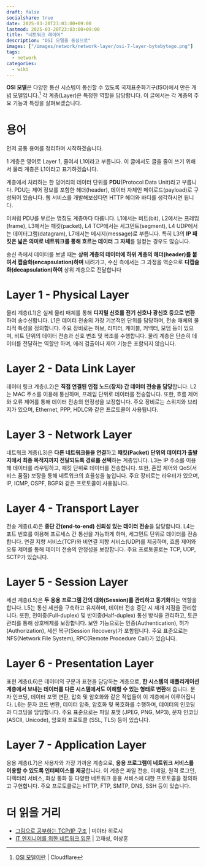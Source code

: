 ```yaml
---
draft: false
socialshare: true
date: 2025-03-20T23:03:00+09:00
lastmod: 2025-03-20T23:03:00+09:00
title: "네트워크 레이어"
description: "OSI 모델을 중심으로"
images: ["/images/network/network-layer/osi-7-layer-bytebytego.png"]
tags:
  - network
categories:
  - wiki
---
```


**OSI 모델**은 다양한 통신 시스템이 통신할 수 있도록 국제표준화기구(ISO)에서 만든 개념 모델입니다.[^1]
각 계층(Layer)은 특정한 역할을 담당합니다.
이 글에서는 각 계층의 주요 기능과 특징을 살펴보겠습니다.

[^1]: [OSI 모델이란](https://www.cloudflare.com/learning/ddos/glossary/open-systems-interconnection-model-osi/) | Cloudflare

# 용어

먼저 공통 용어를 정리하며 시작하겠습니다.

1 계층은 영어로 Layer 1, 줄여서 L1이라고 부릅니다.
이 글에서도 글을 줄여 쓰기 위해서 물리 계층은 L1이라고 표기하겠습니다.

계층에서 처리하는 한 덩어리의 데이터 단위를 **PDU**(Protocol Data Unit)라고 부릅니다.
PDU는 제어 정보를 포함한 헤더(header), 데이터 자체인 페이로드(payload)로 구성되어 있습니다.
웹 서비스를 개발해보셨다면 HTTP 헤더와 바디를 생각하시면 됩니다.

이처럼 PDU를 부르는 명칭도 계층마다 다릅니다.
L1에서는 비트(bit), L2에서는 프레임(frame), L3에서는 패킷(packet), L4 TCP에서는 세그먼트(segment), L4 UDP에서는 데이터그램(datagram), L7에서는 메시지(message)로 부릅니다.
특히 L3의 **IP 패킷은 넓은 의미로 네트워크를 통해 흐르는 데이터 그 자체**를 일컫는 경우도 많습니다.

송신 측에서 데이터를 보낼 때는 **상위 계층의 데이터에 하위 계층의 헤더(header)를 붙여서 캡슐화(encapsulation)하며** 내려가고,
수신 측에서는 그 과정을 역순으로 **디캡슐화(decapsulation)하여** 상위 계층으로 전달합니다

<!-- ![](/images/network/network-layers/osi-7-layer-bytebytego.png) -->

<!-- *[ByteByteGo](https://blog.bytebytego.com/p/network-protocols-run-the-internet)* -->

<!-- ![](/images/network/network-layers/linux-network-protocol-stack.png) -->

<!-- *[ByteByteGo](https://blog.bytebytego.com/p/network-protocols-run-the-internet)* -->

# Layer 1 - Physical Layer

물리 계층(L1)은 실제 물리 매체를 통해 **디지털 신호를 전기 신호나 광신호 등으로 변환**하여 송수신합니다.
L1은 데이터 전송의 가장 기본적인 단위를 담당하며, 전송 매체의 물리적 특성을 정의합니다.
주요 장비로는 허브, 리피터, 케이블, 커넥터, 모뎀 등이 있으며, 비트 단위의 데이터 전송과 신호 변조 및 복조를 수행합니다.
물리 계층은 단순히 데이터를 전달하는 역할만 하며, 에러 검출이나 제어 기능은 포함되지 않습니다.

# Layer 2 - Data Link Layer

데이터 링크 계층(L2)은 **직접 연결된 인접 노드(장치) 간 데이터 전송을 담당**합니다.
L2는 MAC 주소를 이용해 통신하며, 프레임 단위로 데이터를 전송합니다.
또한, 흐름 제어와 오류 제어를 통해 데이터 전송의 안정성을 보장합니다.
주요 장비로는 스위치와 브리지가 있으며, Ethernet, PPP, HDLC와 같은 프로토콜이 사용됩니다.

# Layer 3 - Network Layer

네트워크 계층(L3)은 **다른 네트워크들을 연결**하고
**패킷(Packet) 단위의 데이터가 출발지에서 최종 목적지까지 전달되도록 경로를 선택**하는 계층입니다.
L3는 IP 주소를 이용해 데이터를 라우팅하고, 패킷 단위로 데이터를 전송합니다.
또한, 혼잡 제어와 QoS(서비스 품질) 보장을 통해 네트워크의 효율성을 높입니다.
주요 장비로는 라우터가 있으며, IP, ICMP, OSPF, BGP와 같은 프로토콜이 사용됩니다.

# Layer 4 - Transport Layer

전송 계층(L4)은 **종단 간(end-to-end) 신뢰성 있는 데이터 전송**을 담당합니다.
L4는 포트 번호를 이용해 프로세스 간 통신을 가능하게 하며, 세그먼트 단위로 데이터를 전송합니다.
연결 지향 서비스(TCP)와 비연결 지향 서비스(UDP)를 제공하며, 흐름 제어와 오류 제어를 통해 데이터 전송의 안정성을 보장합니다.
주요 프로토콜로는 TCP, UDP, SCTP가 있습니다.

# Layer 5 - Session Layer

세션 계층(L5)은 **두 응용 프로그램 간의 대화(Session)를 관리하고 동기화**하는 역할을 합니다.
L5는 통신 세션을 구축하고 유지하며, 데이터 전송 중단 시 재개 지점을 관리합니다.
또한, 전이중(Full-duplex) 및 반이중(Half-duplex) 통신 방식을 관리하고, 토큰 관리를 통해 상호배제를 보장합니다.
보안 기능으로는 인증(Authentication), 허가(Authorization), 세션 복구(Session Recovery)가 포함됩니다.
주요 표준으로는 NFS(Network File System), RPC(Remote Procedure Call)​가 있습니다.

# Layer 6 - Presentation Layer

표현 계층(L6)은 데이터의 구문과 표현을 담당하는 계층으로,
**한 시스템의 애플리케이션 계층에서 보내는 데이터를 다른 시스템에서도 이해할 수 있는 형태로 변환**해 줍니다.
문자 인코딩, 데이터 포맷 변환, 압축 및 암호화와 같은 작업들이 이 계층에서 이루어집니다.
L6는 문자 코드 변환, 데이터 압축, 암호화 및 복호화를 수행하며, 데이터의 인코딩과 디코딩을 담당합니다.
주요 표준으로는 파일 포맷 (JPEG, PNG, MP3), 문자 인코딩 (ASCII, Unicode), 암호화 프로토콜 (SSL, TLS) 등이 있습니다.

# Layer 7 - Application Layer

응용 계층(L7)은 사용자와 가장 가까운 계층으로, **응용 프로그램이 네트워크 서비스를 이용할 수 있도록 인터페이스를 제공**합니다.
이 계층은 파일 전송, 이메일, 원격 로그인, 디렉터리 서비스, 화상 통화 등 다양한 네트워크 응용 서비스에 대한 프로토콜을 정의하고 구현합니다.
주요 프로토콜로는 HTTP, FTP, SMTP, DNS, SSH 등이 있습니다.

# 더 읽을 거리

- [그림으로 공부하는 TCP/IP 구조](https://www.aladin.co.kr/shop/wproduct.aspx?ISBN=9791191600414) | 미야타 히로시
- [IT 엔지니어를 위한 네트워크 입문](https://www.aladin.co.kr/shop/wproduct.aspx?ISBN=9791165213183) | 고재성, 이상훈
